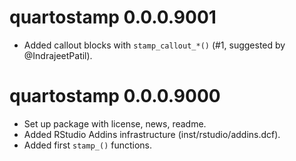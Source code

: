 # quartostamp 0.0.0.9001

* Added callout blocks with `stamp_callout_*()` (#1, suggested by @IndrajeetPatil).

# quartostamp 0.0.0.9000

* Set up package with license, news, readme.
* Added RStudio Addins infrastructure (inst/rstudio/addins.dcf).
* Added first `stamp_()` functions.
